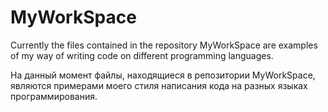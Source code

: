 # MyWorkSpace

Currently the files contained in the repository MyWorkSpace are examples 
of my way of writing code on different programming languages.

На данный момент файлы, находящиеся в репозитории MyWorkSpace, являются 
примерами моего стиля написания кода на разных языках программирования. 

